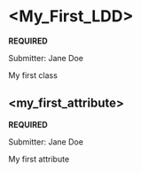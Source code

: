 # &lt;My_First_LDD&gt; 
**REQUIRED**

Submitter: Jane Doe

My first class

## &lt;my_first_attribute&gt; 
**REQUIRED**

Submitter: Jane Doe

My first attribute